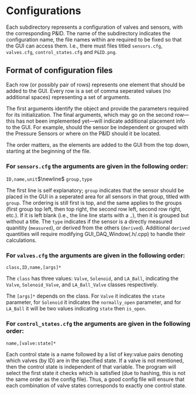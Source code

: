 # Configurations
Each subdirectory represents a configuration of valves and sensors, with the corresponding P&ID. The name of the subdirectory indicates the configuration name, the file names within are required to be fixed so that the GUI can access them. I.e., there must files titled `sensors.cfg`, `valves.cfg`, `control_states.cfg` and `P&ID.png`.

## Format of configuration files

Each row (or possibly pair of rows) represents one element that should be added to the GUI. Every row is a set of comma seperated values (no additional spaces) representing a set of arguments.

The first arguments identify the object and provide the parameters required for its initialization. The final arguments, which may go on the second row&mdash;this has not been implemented yet&mdash;will indicate additional placement info to the GUI. For example, should the sensor be independent or grouped with the Pressure Sensors or where on the P&ID should it be located.

The order matters, as the elements are added to the GUI from the top down, starting at the beginning of the file.

### For `sensors.cfg` the arguments are given in the following order:
`ID,name,unit`$\newline$
`group,type`

The first line is self explanatory; `group` indicates that the sensor should be placed in the GUI in a seperated area for all sensors in that group, titled with `group`. The ordering is still first is top, and the same applies to the groups (first group top left, then top right, the second row left, second row right, etc.). If it is left blank (i.e., the line line starts with a `,`), then it is grouped but without a title. The `type` indicates if the sensor is a directly measured quanitity (`measured`), or derived from the others (`derived`). Additional `derived` quantities will require modifying GUI_DAQ_Window(.h/.cpp) to handle their calculations.

### For `valves.cfg` the arguments are given in the following order:
`class,ID,name,[args]*`

The `class` has three values: `Valve`, `Solenoid`, and `LA_Ball`, indicating the `Valve`, `Solenoid_Valve`, and `LA_Ball_Valve` classes respectively.

The `[args]*` depends on the class. For `Valve` it indicates the `state` parameter, for `Solenoid` it indicates the `normally_open` parameter, and for `LA_Ball` it will be two values indicating `state` then `is_open`.

### For `control_states.cfg` the arguments are given in the following order:
`name,[valve:state]*`

Each control state is a name followed by a list of key:value pairs denoting which valves (by ID) are in the specified state. If a valve is not mentioned, then the control state is independent of that variable. The program will select the first state it checks which is satisfied (due to hashing, this is not the same order as the config file). Thus, a good config file will ensure that each combination of valve states corresponds to exactly one control state.
